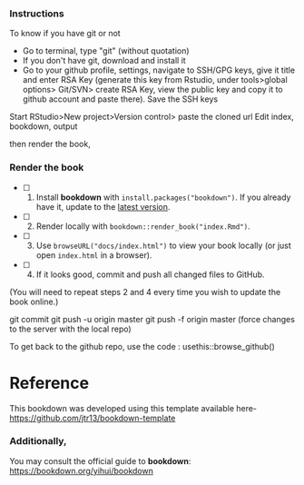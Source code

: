 ### Instructions



To know if you have git or not

- Go to terminal, type "git" (without quotation)
- If you don't have git, download and install it
- Go to your github profile, settings, navigate to SSH/GPG keys, give it title and enter RSA Key (generate this key from Rstudio, under tools>global options> Git/SVN> create RSA Key, view the public key and copy it to github account and paste there). Save the SSH keys 

Start RStudio>New project>Version control> paste the cloned url
Edit index, bookdown, output

then render the book, 

### Render the book

- [ ] 1. Install **bookdown** with `install.packages("bookdown")`. If you already have it, update to the [latest version](https://CRAN.R-project.org/package=bookdown).

- [ ] 2. Render locally with `bookdown::render_book("index.Rmd")`.

- [ ] 3. Use `browseURL("docs/index.html")` to view your book locally (or just open `index.html` in a browser).

- [ ] 4. If it looks good, commit and push all changed files to GitHub. 

(You will need to repeat steps 2 and 4 every time you wish to update the book online.)

git commit
git push -u origin master
git push -f origin master (force changes to the server with the local repo)

To get back to the github repo, use the code : usethis::browse_github()




# Reference 

This bookdown was developed using this template available here- https://github.com/jtr13/bookdown-template 

### Additionally,

You may consult the official guide to **bookdown**: https://bookdown.org/yihui/bookdown

